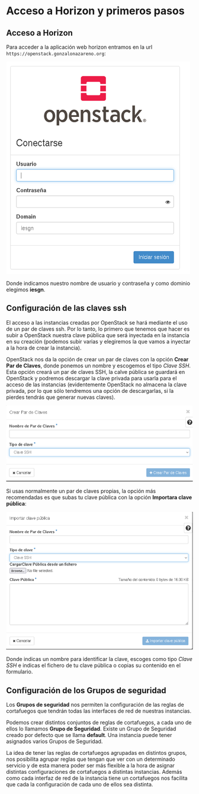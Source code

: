 # Acceso a Horizon y primeros pasos

## Acceso a Horizon

Para acceder a la aplicación web horizon entramos en la url `https://openstack.gonzalonazareno.org`:

![horizon](img/horizon1.png)

Donde indicamos nuestro nombre de usuario y contraseña y como dominio elegimos **iesgn**.

## Configuración de las claves ssh

El acceso a las instancias creadas por OpenStack se hará mediante el uso de un par de claves ssh. Por lo tanto, lo primero que tenemos que hacer es subir a OpenStack nuestra clave pública que será inyectada en la instancia en su creación (podemos subir varias y elegiremos la que vamos a inyectar a la hora de crear la instancia).

OpenStack nos da la opción de crear un par de claves con la opción **Crear Par de Claves**, donde ponemos un nombre y escogemos el tipo *Clave SSH*. Esta opción creará un par de claves SSH, la calve pública se guardará en OpenStack y podremos descargar la clave privada para usarla para el acceso de las instancias (evidentemente OpenStack no almacena la clave privada, por lo que sólo tendremos una opción de descargarlas, si la pierdes tendrás que generar nuevas claves).

![horizon](img/horizon2.png)

Si usas normalmente un par de claves propias, la opción más recomendadas es que subas tu clave pública con la opción **Importara clave pública**:

![horizon](img/horizon3.png)

Donde indicas un nombre para identificar la clave, escoges como tipo *Clave SSH* e indicas el fichero de tu clave pública o copias su contenido en el formulario.

## Configuración de los Grupos de seguridad

Los **Grupos de seguridad** nos permiten la configuración de las reglas de cortafuegos que tendrán todas las interfaces de red de nuestras instancias.

Podemos crear distintos conjuntos de reglas de cortafuegos, a cada uno de ellos lo llamamos **Grupo de Seguridad**. Existe un Grupo de Seguridad creado por defecto que se llama **default**. Una instancia puede tener asignados varios Grupos de Seguridad.

La idea de tener las reglas de cortafuegos agrupadas en distintos grupos, nos posibilita agrupar reglas que tengan que ver con un determinado servicio y de esta manera poder ser más flexible a la hora de asignar distintas configuraciones de cortafuegos a distintas instancias. Además como cada interfaz de red de la instancia tiene un cortafuegos nos facilita que cada la configuración de cada uno de ellos sea distinta.

